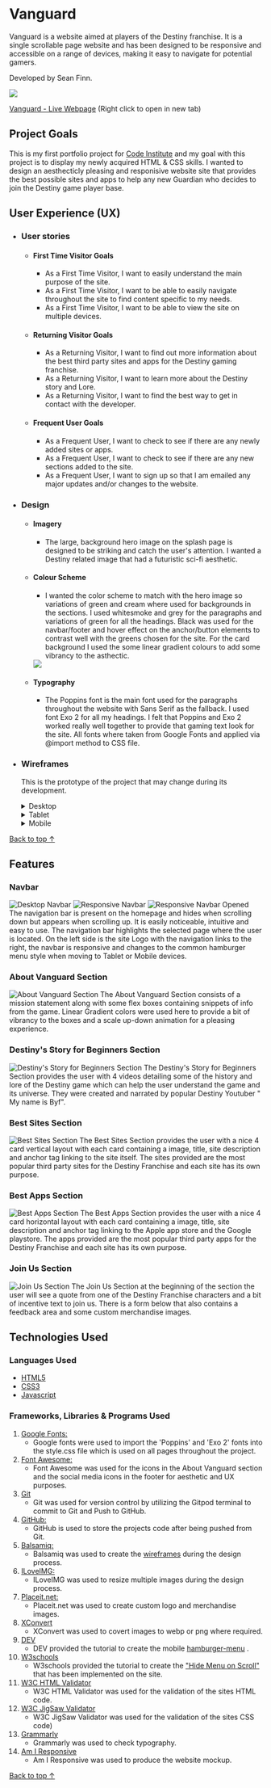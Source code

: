 # Vanguard

Vanguard is a website aimed at players of the Destiny franchise. It is a single scrollable page website and has been designed to be responsive and accessible on a range of devices, making it easy to navigate for potential gamers.

Developed by Sean Finn.

<img src="./assets/readme/amiresponsive.JPG"/>

[Vanguard - Live Webpage](https://seanf316.github.io/P1-Vanguard/) (Right click to open in new tab)

## Project Goals

This is my first portfolio project for [Code Institute](https://codeinstitute.net/) and my goal with this project is to display my newly acquired HTML & CSS skills. I wanted to design an aesthecticly pleasing and responisive website site that provides the best possible sites and apps to help any new Guardian who decides to join the Destiny game player base.

## User Experience (UX)

- ### User stories

    - #### First Time Visitor Goals

        -   As a First Time Visitor, I want to easily understand the main purpose of the site.
        -   As a First Time Visitor, I want to be able to easily navigate throughout the site to find content specific to my needs.
        -   As a First Time Visitor, I want to be able to view the site on multiple devices.

    -   #### Returning Visitor Goals

        -   As a Returning Visitor, I want to find out more information about the best third party sites and apps for the Destiny gaming franchise.
        -   As a Returning Visitor, I want to learn more about the Destiny story and Lore.
        -   As a Returning Visitor, I want to find the best way to get in contact with the developer.

    -   #### Frequent User Goals

        -   As a Frequent User, I want to check to see if there are any newly added sites or apps.
        -   As a Frequent User, I want to check to see if there are any new sections added to the site.
        -   As a Frequent User, I want to sign up so that I am emailed any major updates and/or changes to the website.

-   ### Design

    -   #### Imagery
        -   The large, background hero image on the splash page is designed to be striking and catch the user's attention. I wanted a Destiny related image that had a futuristic sci-fi aesthetic.
    -   #### Colour Scheme
        -   I wanted the color scheme to match with the hero image so variations of green and cream where used for backgrounds in the sections. I used whitesmoke and grey for the paragraphs and variations of green for all the headings. Black was used for the navbar/footer and hover effect on the anchor/button elements to contrast well with the greens chosen for the site. For the card background I used the some linear gradient colours to add some vibrancy to the asthectic.
        <img src="./assets/readme/coolors.png"/>
    -   #### Typography
        -   The Poppins font is the main font used for the paragraphs throughout the website with Sans Serif as the fallback. I used font Exo 2 for all my headings. I felt that Poppins and Exo 2 worked really well together to provide that gaming text look for the site. All fonts where taken from Google Fonts and applied via @import method to CSS file.

*   ### Wireframes

    This is the prototype of the project that may change during its development.
    <details><summary>Desktop</summary>
    <img src="./assets/wireframes/desktop.png" alt="Desktop Wireframe">
    </details>
    <details><summary>Tablet</summary>
    <img src="./assets/wireframes/tablet.png" alt="Tablet Wireframe">
    </details>
    <details><summary>Mobile</summary>
    <img src="./assets/wireframes/mobile.png" alt="Mobile Wireframe">
    </details>

[Back to top &uarr;](#Vanguard)

## Features

### Navbar
<img src="./assets/readme/desktop-nav.PNG" alt="Desktop Navbar">
<img src="./assets/readme/tablet-mobile-nav.PNG" alt="Responsive Navbar">
<img src="./assets/readme/hamburger-nav.PNG" alt="Responsive Navbar Opened">
The navigation bar is present on the homepage and hides when scrolling down but appears when scrolling up. It is easily noticeable, intuitive and easy to use. The
navigation bar highlights the selected page where the user is located. On the left side is the site Logo with the navigation links to the right, the navbar is responsive and changes to the common hamburger menu style when moving to Tablet or Mobile devices.

### About Vanguard Section
<img src="./assets/readme/about-vanguard.PNG" alt="About Vanguard Section">
The About Vanguard Section consists of a mission statement along with some flex boxes containing snippets of info from the game. Linear Gradient colors were used here to provide a bit of vibrancy to the boxes and a scale up-down animation for a pleasing experience.

### Destiny's Story for Beginners Section
<img src="./assets/readme/about-destiny.PNG" alt="Destiny's Story for Beginners Section">
The Destiny's Story for Beginners Section provides the user with 4 videos detailing some of the history and lore of the Destiny game which can help the user understand the game and its universe. They were created and narrated by popular Destiny Youtuber " My name is Byf".

### Best Sites Section
<img src="./assets/readme/best-sites.PNG" alt="Best Sites Section">
The Best Sites Section provides the user with a nice 4 card vertical layout with each card containing a image, title, site description and anchor tag linking to the site itself. The sites provided are the most popular third party sites for the Destiny Franchise and each site has its own purpose.

### Best Apps Section
<img src="./assets/readme/best-apps.PNG" alt="Best Apps Section">
The Best Apps Section provides the user with a nice 4 card horizontal layout with each card containing a image, title, site description and anchor tag linking to the Apple app store and the Google playstore. The apps provided are the most popular third party apps for the Destiny Franchise and each site has its own purpose.

### Join Us Section
<img src="./assets/readme/join-us.PNG" alt="Join Us Section">
The Join Us Section at the beginning of the section the user will see a quote from one of the Destiny Franchise characters and a bit of incentive text to join us. There is a form below that also contains a feedback area and some custom merchandise images.


## Technologies Used

### Languages Used

-   [HTML5](https://en.wikipedia.org/wiki/HTML5)
-   [CSS3](https://en.wikipedia.org/wiki/Cascading_Style_Sheets)
-   [Javascript](https://en.wikipedia.org/wiki/JavaScript)

### Frameworks, Libraries & Programs Used

1. [Google Fonts:](https://fonts.google.com/)
    - Google fonts were used to import the 'Poppins' and 'Exo 2' fonts into the style.css file which is used on all pages throughout the project.
1. [Font Awesome:](https://fontawesome.com/)
    - Font Awesome was used for the icons in the About Vanguard section and the social media icons in the footer for aesthetic and UX purposes.
1. [Git](https://git-scm.com/)
    - Git was used for version control by utilizing the Gitpod terminal to commit to Git and Push to GitHub.
1. [GitHub:](https://github.com/)
    - GitHub is used to store the projects code after being pushed from Git.
1. [Balsamiq:](https://balsamiq.com/)
    - Balsamiq was used to create the [wireframes](https://github.com/seanf316/P1-Vanguard/tree/main/assets/wireframes) during the design process.
1. [ILoveIMG:](https://www.iloveimg.com/)
    - ILoveIMG was used to resize multiple images during the design process.
1. [Placeit.net:](https://placeit.net//)
    - Placeit.net was used to create custom logo and merchandise images.
1. [XConvert](www.xconvert.com)
    - XConvert was used to covert images to webp or png where required.
1. [DEV](https://dev.to/)
    - DEV provided the tutorial to create the mobile [hamburger-menu](https://dev.to/devggaurav/let-s-build-a-responsive-navbar-and-hamburger-menu-using-html-css-and-javascript-4gci) .
1. [W3schools](https://www.w3schools.com/)
    - W3schools provided the tutorial to create the ["Hide Menu on Scroll"](https://www.w3schools.com/howto/howto_js_navbar_hide_scroll.asp) that has been implemented on the site.
1. [W3C HTML Validator](https://validator.w3.org/)
    - W3C HTML Validator was used for the validation of the sites HTML code.
1. [W3C JigSaw Validator](https://jigsaw.w3.org/css-validator/)
   - W3C JigSaw Validator was used for the validation of the sites CSS code)
1. [Grammarly](https://www.grammarly.com/)
    - Grammarly was used to check typography.
1. [Am I Responsive](https://ui.dev/amiresponsive)
    - Am I Responsive was used to produce the website mockup.

[Back to top &uarr;](#Vanguard)